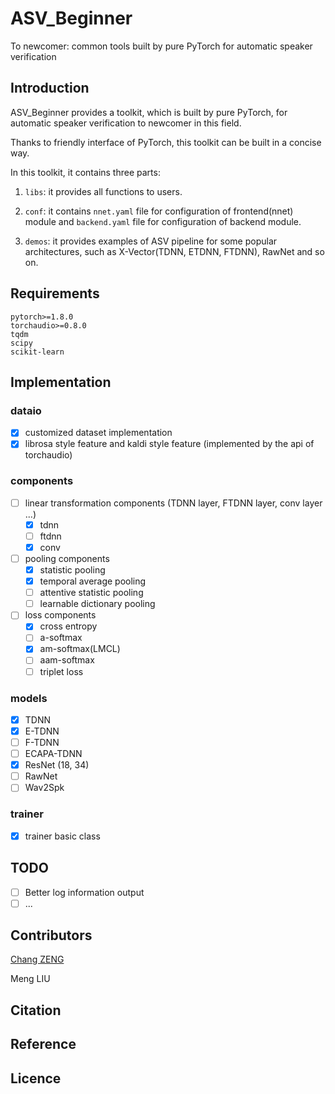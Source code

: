 # ASV_Beginner

To newcomer: common tools built by pure PyTorch for automatic speaker verification

## Introduction

ASV_Beginner provides a toolkit, which is built by pure PyTorch, for automatic speaker verification to newcomer in this field.

Thanks to friendly interface of PyTorch, this toolkit can be built in a concise way.

In this toolkit, it contains three parts:

1. `libs`: it provides all functions to users.

2. `conf`: it contains `nnet.yaml` file for configuration of frontend(nnet) module and `backend.yaml` file for configuration of backend module.

3. `demos`: it provides examples of ASV pipeline for some popular architectures, such as X-Vector(TDNN, ETDNN, FTDNN), RawNet and so on.

## Requirements

```
pytorch>=1.8.0
torchaudio>=0.8.0
tqdm
scipy
scikit-learn
```

## Implementation

### dataio

- [x] customized dataset implementation
- [x] librosa style feature and kaldi style feature (implemented by the api of torchaudio)

### components

- [ ] linear transformation components (TDNN layer, FTDNN layer, conv layer ...)
  - [x] tdnn
  - [ ] ftdnn
  - [x] conv
- [ ] pooling components
  - [x] statistic pooling
  - [x] temporal average pooling
  - [ ] attentive statistic pooling
  - [ ] learnable dictionary pooling
- [ ] loss components
  - [x] cross entropy
  - [ ] a-softmax
  - [x] am-softmax(LMCL)
  - [ ] aam-softmax
  - [ ] triplet loss

### models

- [x] TDNN
- [x] E-TDNN
- [ ] F-TDNN
- [ ] ECAPA-TDNN
- [x] ResNet (18, 34)
- [ ] RawNet
- [ ] Wav2Spk

### trainer

- [x] trainer basic class

## TODO

- [ ] Better log information output
- [ ] ...

## Contributors

[Chang ZENG](https://nii-yamagishilab.github.io/)

Meng LIU

## Citation


## Reference


## Licence
